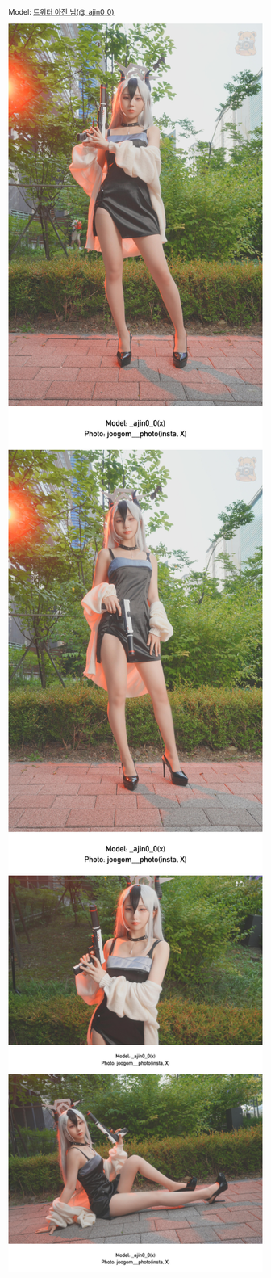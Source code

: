 ﻿---
dddd: 2024.09.07 GXG 토
nickname: 아진
sns_type: x
sns_id: _ajin0_0
---

<a name="_ajin0_0"></a>
Model: <a href="https://x.com/_ajin0_0" target="_blank">트위터 아진 님(@_ajin0_0)</a>

![드요코주곰님1.jpg](/assets/img/2024/09-07/아진/드요코주곰님1.jpg)
![드요코주곰님2.jpg](/assets/img/2024/09-07/아진/드요코주곰님2.jpg)
![드요코주곰님3.jpg](/assets/img/2024/09-07/아진/드요코주곰님3.jpg)
![드요코주곰님4.jpg](/assets/img/2024/09-07/아진/드요코주곰님4.jpg)
